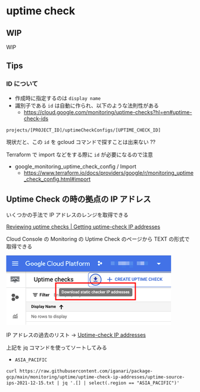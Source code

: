 # uptime check

## WIP

WIP

## Tips

### ID について

+ 作成時に指定するのは `display name`
+ 識別子である `id` は自動に作られ、以下のような法則性がある
  + https://cloud.google.com/monitoring/uptime-checks?hl=en#uptime-check-ids

```
projects/[PROJECT_ID]/uptimeCheckConfigs/[UPTIME_CHECK_ID]
```

現状だと、この `id` を gcloud コマンドで探すことは出来ない ??

Terraform で import などをする際に `id` が必要になるので注意

+ google_monitoring_uptime_check_config / Import
  + https://www.terraform.io/docs/providers/google/r/monitoring_uptime_check_config.html#import

## Uptime Check の時の拠点の IP アドレス

いくつかの手法で IP アドレスのレンジを取得できる

[Reviewing uptime checks | Getting uptime-check IP addresses](https://cloud.google.com/monitoring/uptime-checks/using-uptime-checks#get-ips)

Cloud Console の Monitoring の Uptime Check のページから TEXT の形式で取得できる

![](./01.png)

IP アドレスの過去のリスト -> [Uptime-check IP addresses](./uptime-check-ip-addresses)

上記を jq コマンドを使ってソートしてみる

+ `ASIA_PACIFIC`

```
curl https://raw.githubusercontent.com/iganari/package-gcp/main/monitoring/uptime/uptime-check-ip-addresses/uptime-source-ips-2021-12-15.txt | jq '.[] | select(.region == "ASIA_PACIFIC")'
```
